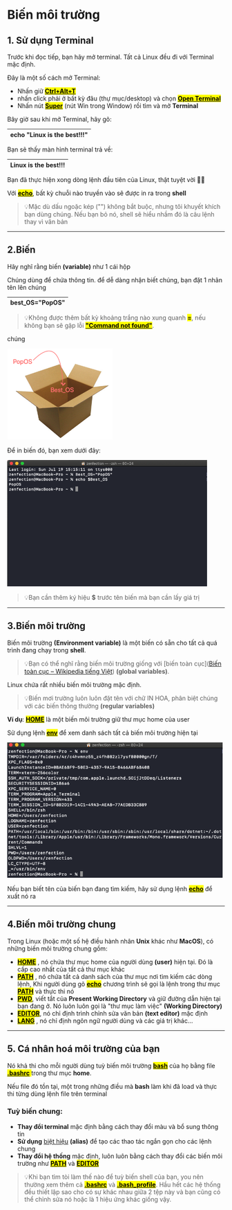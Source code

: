 # Biến môi trường

## 1. Sử dụng Terminal

Trước khi đọc tiếp, bạn hãy mở terminal. Tất cả Linux đều đi với Terminal mặc định.

Đây là một số cách mở Terminal:

- Nhấn giữ **<mark><u>Ctrl+Alt+T</u></mark>**
- nhấn click phải ở bất kỳ đâu (thự mục/desktop) và chọn **<mark><u>Open Terminal</u></mark>**
- Nhấn nút **<mark><u>Super</u></mark>** (nút Win  trong Window) rồi tìm và mở **Terminal**

Bây giờ sau khi mở Terminal, hãy gõ:

| echo "Linux is the best!!!" |
| --------------------------- |

Bạn sẽ thấy màn hình terminal trả về:

| Linux is the best!!! |
| -------------------- |

Bạn đã thực hiện xong dòng lệnh đầu tiên của Linux, thật tuyệt vời 🎉🎉

Với **<mark><u>echo</u></mark>**, bất kỳ chuỗi nào truyền vào sẽ được in ra trong **shell**

> 💡Mặc dù dấu ngoặc kép ("") không bắt buộc, nhưng tôi khuyết khích bạn dùng chúng. Nếu bạn bỏ nó, shell sẽ hiểu nhầm đó là câu lệnh thay vì văn bản

---

## 2.Biến

Hãy nghĩ rằng biến **(variable)** như 1 cái hộp

Chúng dùng để chứa thông tin. để dễ dàng nhận biết chúng, bạn đặt 1 nhãn tên lên chúng

| best_OS="PopOS" |
| --------------- |

> 💡Không được thêm bất kỳ khoảng trắng nào xung quanh **<mark>=</mark>**, nếu không bạn sẽ gặp lỗi **<mark><u>"Command not found"</u></mark>**.

chúng 

<img title="" src="https://raw.githubusercontent.com/Zenfection/Image/master/2020/07/19-16-15-36-A%CC%89nh%20chu%CC%A3p%20Ma%CC%80n%20hi%CC%80nh%202020-07-19%20lu%CC%81c%2016.15.29.png" alt="Ảnh chụp Màn hình 2020-07-19 lúc 16.15.29.png" width="244">

Để in biến đó, bạn xem dưới đây:

<img title="" src="https://raw.githubusercontent.com/Zenfection/Image/master/2020/07/19-16-18-10-A%CC%89nh%20chu%CC%A3p%20Ma%CC%80n%20hi%CC%80nh%202020-07-19%20lu%CC%81c%2016.17.50.png" alt="Ảnh chụp Màn hình 2020-07-19 lúc 16.17.50.png" width="463">

> 💡Bạn cần thêm ký hiệu **$** trước tên biến mà bạn cần lấy giá trị

---

## 3.Biến môi trường

Biến môi trường **(Environment variable)** là một biến có sẵn cho tất cả quá trình đang chạy trong **shell**.

> 💡Bạn có thể nghĩ rằng biến môi trường giống với [biến toàn cục]([Biến toàn cục – Wikipedia tiếng Việt](https://vi.wikipedia.org/wiki/Biến_toàn_cục)) **(global variables)**.

Linux chứa rất nhiều biến môi trường mặc định.

> 💡Biến mơi trường luôn luôn đặt tên với chữ IN HOA, phân biệt chúng với các biến thông thường **(regular variables)**

**Ví dụ**: **<mark><u>HOME</u></mark>** là một biến môi trường giữ thư mục home của user

Sử dụng lệnh **<mark><u>env</u></mark>** để xem danh sách tất cả biến môi trường hiện tại

<img src="https://raw.githubusercontent.com/Zenfection/Image/master/2020/07/19-16-30-48-A%CC%89nh%20chu%CC%A3p%20Ma%CC%80n%20hi%CC%80nh%202020-07-19%20lu%CC%81c%2016.30.43.png" title="" alt="Ảnh chụp Màn hình 2020-07-19 lúc 16.30.43.png" width="499">

Nếu bạn biết tên của biến bạn đang tìm kiếm, hãy sử dụng lệnh **<mark><u>echo</u></mark>** để xuất nó ra

---

## 4.Biến môi trường chung

Trong Linux (hoặc một số hệ điều hành nhân **Unix** khác như **MacOS**), có những biến môi trường chung gồm:

- <mark>**<u>HOME</u>**</mark> , nó chứa thư mục home của người dùng **(user)** hiện tại. Đó là cấp cao nhất của tất cả thư mục khác
- <mark><u>**PATH**</u></mark> , nó chứa tất cả danh sách của thư mục nơi tìm kiếm các dòng lệnh, Khi người dùng gõ <u>**<mark>echo</mark>**</u> chương trình sẽ gọi là lệnh trong thư mục **<u><mark>PATH</mark></u>** và thực thi nó
- **<u><mark>PWD</mark></u>**, viết tắt của **Present Working Directory** và giữ đường dẫn hiện tại bạn đang ở. Nó luôn luôn gọi là "thư mục làm việc" **(Working Directory)**
- **<u><mark>EDITOR</mark></u>**, nó chỉ định trình chỉnh sửa văn bản **(text editor)** mặc định
- **<u><mark>LANG</mark></u>** , nó chỉ định ngôn ngữ người dùng và các giá trị khác... 

---

## 5. Cá nhân hoá môi trường của bạn

Nó khả thi cho mỗi người dùng tuỳ biến môi trường **<mark><u>bash</u></mark>** của họ bằng file <mark>**<u>.bashrc</u>** </mark>trong thư mục **home**.

Nếu file đó tồn tại, một trong những điều mà **bash** làm khi đã load và thực thi từng dùng lệnh file trên terminal

### Tuỳ biến chung:

- **Thay đổi terminal** mặc định bằng cách thay đổi màu và bổ sung thông tin
- **Sử dụng** <u>biệt hiệu</u> **(alias)** để tạo các thao tác ngắn gọn cho các lệnh chung
- **Thay đổi hệ thống** mặc định, luôn luôn bằng cách thay đổi các biến môi trường như **<mark><u>PATH</u></mark>** và **<mark><u>EDITOR</u></mark>**

> 💡Khi bạn tìm tòi làm thế nào để tuỳ biến shell của bạn, you nên thường xem thêm cả **<mark><u>.bashrc</u></mark>** và <mark>**<u>.bash_profile</u>**</mark>. Hầu hết các hệ thống đều thiết lập sao cho có sự khác nhau giữa 2 tệp này và bạn cũng có thể chỉnh sửa nó hoặc là 1 hiệu ứng khác giống vậy.
